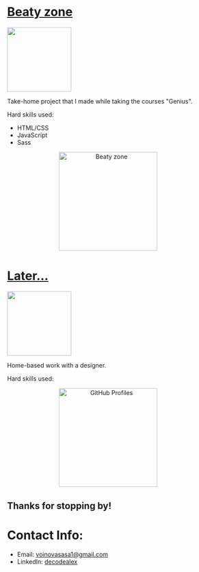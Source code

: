 
# [Beaty zone](https://github.com/)
<p align="left"> <a href="#"> <img src="https://user-images.githubusercontent.com/33416429/92813512-27f0bb80-f376-11ea-8562-ee2b3e416aec.png" width="150" ></a>
</p>
<p>Take-home project that I made while taking the courses "Genius".</p>

Hard skills used:
* HTML/CSS
* JavaScript
* Sass

<p align="center">
<img src="" width="230" title="Beaty zone">&nbsp;&nbsp;&nbsp;&nbsp;&nbsp;&nbsp;&nbsp;&nbsp;
</p>

# [Later...](https://github.com/)
<p align="left"> <a href="https://github.com/skovalysh/GitHubProfiles"> <img src="https://user-images.githubusercontent.com/33416429/92813512-27f0bb80-f376-11ea-8562-ee2b3e416aec.png" width="150" ></a>
</p>
<p>Home-based work with a designer.</p>
Hard skills used:

<p align="center">
<img src="#" width="230"  title="GitHub Profiles">&nbsp;&nbsp;&nbsp;&nbsp;&nbsp;&nbsp;&nbsp;&nbsp;
</p>

## Thanks for stopping by!

# Contact Info:

- Email: voinovasasa1@gmail.com
- LinkedIn: [decodealex](www.linkedin.com/in/olexandra-voinova)
